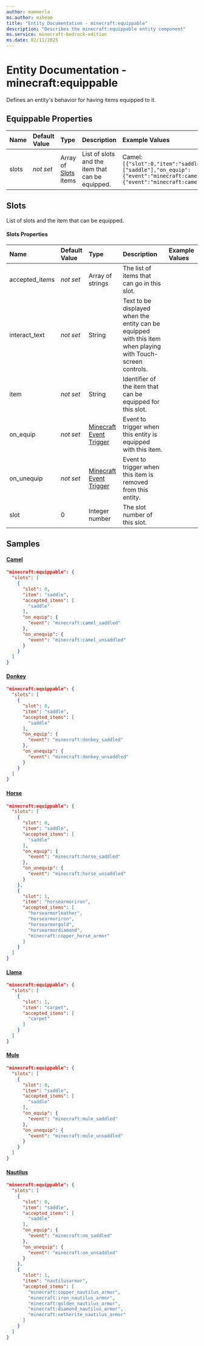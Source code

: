 ```yaml
---
author: mammerla
ms.author: mikeam
title: "Entity Documentation - minecraft:equippable"
description: "Describes the minecraft:equippable entity component"
ms.service: minecraft-bedrock-edition
ms.date: 02/11/2025 
---
```


# Entity Documentation - minecraft:equippable

Defines an entity's behavior for having items equipped to it.


## Equippable Properties

|Name       |Default Value |Type |Description |Example Values |
|:----------|:-------------|:----|:-----------|:------------- |
| slots | *not set* | Array of [Slots](#slots) items | List of slots and the item that can be equipped. | Camel: `[{"slot":0,"item":"saddle","accepted_items":["saddle"],"on_equip":{"event":"minecraft:camel_saddled"},"on_unequip":{"event":"minecraft:camel_unsaddled"}}]` | 

## Slots
List of slots and the item that can be equipped.


#### Slots Properties

|Name       |Default Value |Type |Description |Example Values |
|:----------|:-------------|:----|:-----------|:------------- |
| accepted_items | *not set* | Array of strings | The list of items that can go in this slot. |  | 
| interact_text | *not set* | String | Text to be displayed when the entity can be equipped with this item when playing with Touch-screen controls. |  | 
| item | *not set* | String | Identifier of the item that can be equipped for this slot. |  | 
| on_equip | *not set* | [Minecraft Event Trigger](../Definitions/NestedTables/triggers.md) | Event to trigger when this entity is equipped with this item. |  | 
| on_unequip | *not set* | [Minecraft Event Trigger](../Definitions/NestedTables/triggers.md) | Event to trigger when this item is removed from this entity. |  | 
| slot | 0 | Integer number | The slot number of this slot. |  | 

## Samples

#### [Camel](https://github.com/Mojang/bedrock-samples/tree/preview/behavior_pack/entities/camel.json)


```json
"minecraft:equippable": {
  "slots": [
    {
      "slot": 0,
      "item": "saddle",
      "accepted_items": [
        "saddle"
      ],
      "on_equip": {
        "event": "minecraft:camel_saddled"
      },
      "on_unequip": {
        "event": "minecraft:camel_unsaddled"
      }
    }
  ]
}
```

#### [Donkey](https://github.com/Mojang/bedrock-samples/tree/preview/behavior_pack/entities/donkey.json)


```json
"minecraft:equippable": {
  "slots": [
    {
      "slot": 0,
      "item": "saddle",
      "accepted_items": [
        "saddle"
      ],
      "on_equip": {
        "event": "minecraft:donkey_saddled"
      },
      "on_unequip": {
        "event": "minecraft:donkey_unsaddled"
      }
    }
  ]
}
```

#### [Horse](https://github.com/Mojang/bedrock-samples/tree/preview/behavior_pack/entities/horse.json)


```json
"minecraft:equippable": {
  "slots": [
    {
      "slot": 0,
      "item": "saddle",
      "accepted_items": [
        "saddle"
      ],
      "on_equip": {
        "event": "minecraft:horse_saddled"
      },
      "on_unequip": {
        "event": "minecraft:horse_unsaddled"
      }
    },
    {
      "slot": 1,
      "item": "horsearmoriron",
      "accepted_items": [
        "horsearmorleather",
        "horsearmoriron",
        "horsearmorgold",
        "horsearmordiamond",
        "minecraft:copper_horse_armor"
      ]
    }
  ]
}
```

#### [Llama](https://github.com/Mojang/bedrock-samples/tree/preview/behavior_pack/entities/llama.json)


```json
"minecraft:equippable": {
  "slots": [
    {
      "slot": 1,
      "item": "carpet",
      "accepted_items": [
        "carpet"
      ]
    }
  ]
}
```

#### [Mule](https://github.com/Mojang/bedrock-samples/tree/preview/behavior_pack/entities/mule.json)


```json
"minecraft:equippable": {
  "slots": [
    {
      "slot": 0,
      "item": "saddle",
      "accepted_items": [
        "saddle"
      ],
      "on_equip": {
        "event": "minecraft:mule_saddled"
      },
      "on_unequip": {
        "event": "minecraft:mule_unsaddled"
      }
    }
  ]
}
```

#### [Nautilus](https://github.com/Mojang/bedrock-samples/tree/preview/behavior_pack/entities/nautilus.json)


```json
"minecraft:equippable": {
  "slots": [
    {
      "slot": 0,
      "item": "saddle",
      "accepted_items": [
        "saddle"
      ],
      "on_equip": {
        "event": "minecraft:on_saddled"
      },
      "on_unequip": {
        "event": "minecraft:on_unsaddled"
      }
    },
    {
      "slot": 1,
      "item": "nautilusarmor",
      "accepted_items": [
        "minecraft:copper_nautilus_armor",
        "minecraft:iron_nautilus_armor",
        "minecraft:golden_nautilus_armor",
        "minecraft:diamond_nautilus_armor",
        "minecraft:netherite_nautilus_armor"
      ]
    }
  ]
}
```
